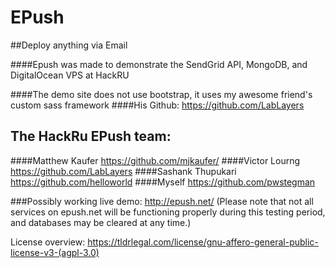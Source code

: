 EPush
=====

##Deploy anything via Email

####Epush was made to demonstrate the SendGrid API, MongoDB, and DigitalOcean VPS at HackRU

####The demo site does not use bootstrap, it uses my awesome friend's custom sass framework
####His Github: https://github.com/LabLayers

The HackRu EPush team:
----------------------------
####Matthew Kaufer https://github.com/mjkaufer/
####Victor Lourng https://github.com/LabLayers
####Sashank Thupukari https://github.com/helloworld
####Myself https://github.com/pwstegman

###Possibly working live demo: http://epush.net/
(Please note that not all services on epush.net will be functioning properly during this testing period, and databases may be cleared at any time.)

License overview: https://tldrlegal.com/license/gnu-affero-general-public-license-v3-(agpl-3.0)
